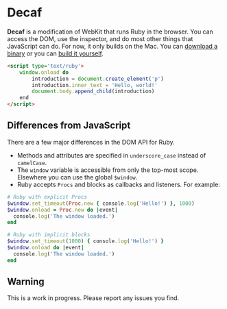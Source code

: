 # Decaf

**Decaf** is a modification of WebKit that runs Ruby in the browser. You can access the DOM, use the inspector, and do most other things that JavaScript can do. For now, it only builds on the Mac. You can [download a binary](http://trydecaf.org/latest?utm_source=github) or you can [build it yourself](http://www.webkit.org/building/build.html).

```html
<script type='text/ruby'>
    window.onload do
        introduction = document.create_element('p')
        introduction.inner_text = 'Hello, world!'
        document.body.append_child(introduction)
    end
</script>
```

## Differences from JavaScript

There are a few major differences in the DOM API for Ruby.

- Methods and attributes are specified in `underscore_case` instead of `camelCase`.
- The `window` variable is accessible from only the top-most scope. Elsewhere you can use the global `$window`.
- Ruby accepts `Procs` and blocks as callbacks and listeners. For example:

```ruby
# Ruby with explicit Procs
$window.set_timeout(Proc.new { console.log('Hello!') }, 1000)
$window.onload = Proc.new do |event|
  console.log('The window loaded.')
end

# Ruby with implicit blocks
$window.set_timeout(1000) { console.log('Hello!') }
$window.onload do |event|
  console.log('The window loaded.')
end
```

## Warning
This is a work in progress. Please report any issues you find.
